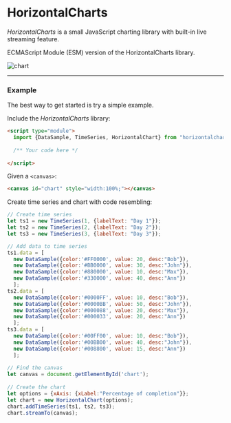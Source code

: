 # HorizontalCharts
*HorizontalCharts* is a small JavaScript charting library with built-in live streaming feature.

ECMAScript Module (ESM) version of the HorizontalCharts library.

![chart](https://user-images.githubusercontent.com/5993480/138280570-0c7d3c0f-7671-4ae1-b5d4-fa89e587165e.png)

---

### Example
The best way to get started is try a simple example.

Include the *HorizontalCharts* library:

```html
<script type="module">
  import {DataSample, TimeSeries, HorizontalChart} from "horizontalcharts.js";
  
  /** Your code here */
  
</script>   
```

Given a `<canvas>`:

```html
<canvas id="chart" style="width:100%;"></canvas>
```
Create time series and chart with code resembling:

```js
// Create time series
let ts1 = new TimeSeries(1, {labelText: "Day 1"});
let ts2 = new TimeSeries(2, {labelText: "Day 2"});
let ts3 = new TimeSeries(3, {labelText: "Day 3"});

// Add data to time series
ts1.data = [
  new DataSample({color:'#FF0000', value: 20, desc:"Bob"}),
  new DataSample({color:'#BB0000', value: 30, desc:"John"}),
  new DataSample({color:'#880000', value: 10, desc:"Max"}),
  new DataSample({color:'#330000', value: 40, desc:"Ann"})
  ];
ts2.data = [
  new DataSample({color:'#0000FF', value: 10, desc:"Bob"}),
  new DataSample({color:'#0000BB', value: 50, desc:"John"}),
  new DataSample({color:'#000088', value: 20, desc:"Max"}),
  new DataSample({color:'#000033', value: 20, desc:"Ann"})
  ];
ts3.data = [
  new DataSample({color:'#00FF00', value: 10, desc:"Bob"}),
  new DataSample({color:'#00BB00', value: 40, desc:"John"}),
  new DataSample({color:'#008800', value: 15, desc:"Ann"})
  ];
  
// Find the canvas
let canvas = document.getElementById('chart');
  
// Create the chart
let options = {xAxis: {xLabel:"Percentage of completion"}};
let chart = new HorizontalChart(options);
chart.addTimeSeries(ts1, ts2, ts3);
chart.streamTo(canvas);
```
